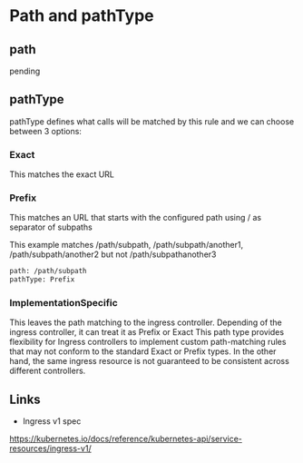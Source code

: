 # Path and pathType

## path

pending

## pathType

pathType defines what calls will be matched by this rule and we can choose between 3 options:

### Exact

This matches the exact URL

### Prefix

This matches an URL that starts with the configured path using / as separator of subpaths

This example matches /path/subpath, /path/subpath/another1, /path/subpath/another2 but not /path/subpathanother3

```txt
path: /path/subpath 
pathType: Prefix
```

### ImplementationSpecific

This leaves the path matching to the ingress controller. Depending of the ingress controller, it can treat it as Prefix or Exact
This path type provides flexibility for Ingress controllers to implement custom path-matching rules that may not conform to the standard Exact or Prefix types.
In the other hand, the same ingress resource is not guaranteed to be consistent across different controllers.

## Links

- Ingress v1 spec

<https://kubernetes.io/docs/reference/kubernetes-api/service-resources/ingress-v1/>
